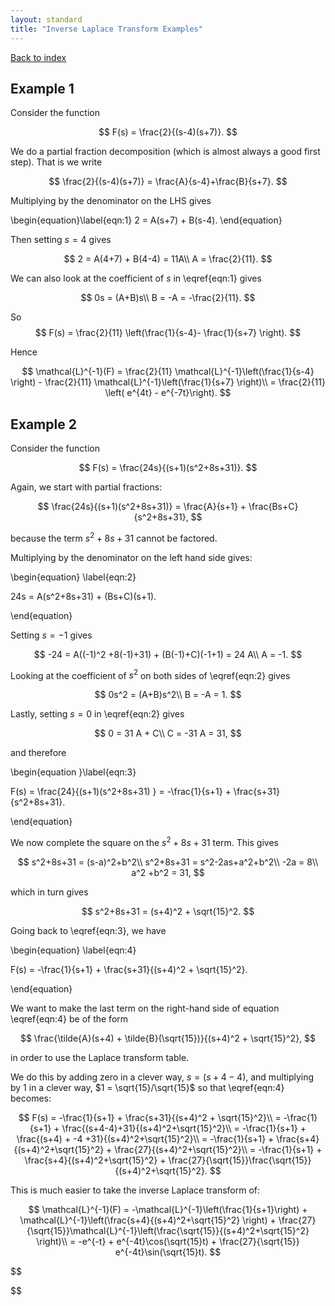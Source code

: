 ```yaml
---
layout: standard
title: "Inverse Laplace Transform Examples"
---
```




[Back to index](/../index.md)



## Example 1

Consider the function 


$$
F(s) = \frac{2}{(s-4)(s+7)}.
$$


We do a partial fraction decomposition (which is almost always a good first step). That is we write


$$
\frac{2}{(s-4)(s+7)} = \frac{A}{s-4}+\frac{B}{s+7}.
$$


Multiplying by the denominator on the LHS gives



\begin{equation}\label{eqn:1}
2 = A(s+7) + B(s-4).
\end{equation}



Then setting $s = 4$ gives 


$$
2 = A(4+7) + B(4-4) = 11A\\
A = \frac{2}{11}.
$$


We can also look at the coefficient of $s$  in \eqref{eqn:1} gives


$$
0s = (A+B)s\\
B = -A = -\frac{2}{11}.
$$


So
$$
F(s) = \frac{2}{11} \left(\frac{1}{s-4}- \frac{1}{s+7} \right).
$$




Hence


$$
\mathcal{L}^{-1}(F) = \frac{2}{11} \mathcal{L}^{-1}\left(\frac{1}{s-4} \right) - \frac{2}{11} \mathcal{L}^{-1}\left(\frac{1}{s+7} \right)\\
= \frac{2}{11} \left( e^{4t} - e^{-7t}\right).
$$




## Example 2



Consider the function


$$
F(s) = \frac{24s}{(s+1)(s^2+8s+31)}.
$$




Again, we start with partial fractions:


$$
\frac{24s}{(s+1)(s^2+8s+31)} = \frac{A}{s+1} + \frac{Bs+C}{s^2+8s+31},
$$


because the term $s^2+8s+31$ cannot be factored.



Multiplying by the denominator on the left hand side gives:



\begin{equation} \label{eqn:2}

24s = A(s^2+8s+31) + (Bs+C)(s+1).

\end{equation}



Setting $s = -1$ gives


$$
-24 = A((-1)^2 +8(-1)+31) + (B(-1)+C)(-1+1) = 24 A\\
A = -1.
$$


Looking at the coefficient of $s^2$ on both sides of \eqref{eqn:2} gives


$$
0s^2 = (A+B)s^2\\
B = -A = 1.
$$


Lastly, setting $s = 0$ in \eqref{eqn:2} gives


$$
0 = 31 A + C\\
C = -31 A = 31,
$$


and therefore



\begin{equation }\label{eqn:3}

F(s) = \frac{24}{(s+1)(s^2+8s+31) } = -\frac{1}{s+1} + \frac{s+31}{s^2+8s+31}.

\end{equation}





We now complete the square on the $s^2+8s+31$ term. This gives


$$
s^2+8s+31 = (s-a)^2+b^2\\
s^2+8s+31 = s^2-2as+a^2+b^2\\
-2a = 8\\
a^2 +b^2 = 31,
$$


which in turn gives


$$
s^2+8s+31 = (s+4)^2 + \sqrt{15}^2.
$$




Going back to \eqref{eqn:3}, we have



\begin{equation} \label{eqn:4}

F(s) = -\frac{1}{s+1} + \frac{s+31}{(s+4)^2 + \sqrt{15}^2}.

\end{equation}



We want to make the last term on the right-hand side of equation \eqref{eqn:4} be of the form


$$
\frac{\tilde{A}(s+4) + \tilde{B}(\sqrt{15})}{(s+4)^2 + \sqrt{15}^2},
$$


in order to use the Laplace transform table.



We do this by adding zero in a clever way, $s = (s+4-4)$, and multiplying by 1 in a clever way, $1 = \sqrt{15}/\sqrt{15}$ so that \eqref{eqn:4} becomes:


$$
F(s) = -\frac{1}{s+1} + \frac{s+31}{(s+4)^2 + \sqrt{15}^2}\\
= -\frac{1}{s+1} + \frac{(s+4-4)+31}{(s+4)^2+\sqrt{15}^2}\\
= -\frac{1}{s+1} + \frac{(s+4) + -4 +31}{(s+4)^2+\sqrt{15}^2}\\
= -\frac{1}{s+1} + \frac{s+4}{(s+4)^2+\sqrt{15}^2} + \frac{27}{(s+4)^2+\sqrt{15}^2}\\
= -\frac{1}{s+1} + \frac{s+4}{(s+4)^2+\sqrt{15}^2} + \frac{27}{\sqrt{15}}\frac{\sqrt{15}}{(s+4)^2+\sqrt{15}^2}.
$$


This is much easier to take the inverse Laplace transform of:


$$
\mathcal{L}^{-1}(F) = -\mathcal{L}^{-1}\left(\frac{1}{s+1}\right) + \mathcal{L}^{-1}\left(\frac{s+4}{(s+4)^2+\sqrt{15}^2} \right) + \frac{27}{\sqrt{15}}\mathcal{L}^{-1}\left(\frac{\sqrt{15}}{(s+4)^2+\sqrt{15}^2}  \right)\\
= -e^{-t} + e^{-4t}\cos(\sqrt{15}t) + \frac{27}{\sqrt{15}} e^{-4t}\sin(\sqrt{15}t).
$$









$$

$$



